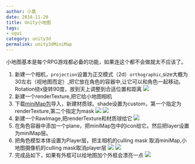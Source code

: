 ```yaml
---
author: 小莫
date: 2018-11-20
title: Unity小地图
tags:
- ugui
category: unity3d
permalink: unity3dMiniMap
---
```

小地图基本是每个RPG游戏都必备的功能，如果连这个都不会做就太不应该了。
<!-- more -->

1. 新建一个相机，`projection`设置为正交模式（2d）`orthographic`,size大概为30左右（视地图而定）,把它放在角色的容器中,让它可以和角色一起移动。Rotation绕x旋转90度，放到天上调整到合适位置和距离
![](https://image.xiaomo.info/unity/miniMap/miniMapCamera.png)
2. 新建一个renderTexture,把它给小地图相机
3. 下载[miniMap包](https://image.xiaomo.info/unity3d/ugui/minimap/Minimap.unitypackage)导入，新建材质球。shade设置为custom，第一个指定为renderTexture,第二个指定为mask
![](https://image.xiaomo.info/unity/miniMap/miniMapPackage.png)
![](https://image.xiaomo.info/unity/miniMap/mat_miniMap.png)
4. 新建一个RawImage,把renderTexture和材质球给它
![](https://image.xiaomo.info/unity/miniMap/miniMapImage.png)
6. 在角色容器中添加一个plane，把miniMap包中的icon给它。然后把layer设置为miniMap层。
7. 把角色模型本体设置为Player层，把主相机的culling mask 取消miniMap,小地图摄像机的culling mask取消player层
![](https://image.xiaomo.info/unity/miniMap/mainCamera.png)
![](https://image.xiaomo.info/unity/miniMap/miniMapCameraCullingMask.png)
5. 完成品如下，如果有外框可以给地图加个外框会漂亮一点
![](https://image.xiaomo.info/unity/miniMap/CompleteMiniMap.png)

